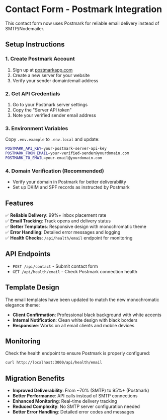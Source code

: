 # Contact Form - Postmark Integration

This contact form now uses Postmark for reliable email delivery instead of SMTP/Nodemailer.

## Setup Instructions

### 1. Create Postmark Account

1. Sign up at [postmarkapp.com](https://postmarkapp.com)
2. Create a new server for your website
3. Verify your sender domain/email address

### 2. Get API Credentials

1. Go to your Postmark server settings
2. Copy the "Server API token"
3. Note your verified sender email address

### 3. Environment Variables

Copy `.env.example` to `.env.local` and update:

```bash
POSTMARK_API_KEY=your-postmark-server-api-key
POSTMARK_FROM_EMAIL=your-verified-sender@yourdomain.com
POSTMARK_TO_EMAIL=your-email@yourdomain.com
```

### 4. Domain Verification (Recommended)

- Verify your domain in Postmark for better deliverability
- Set up DKIM and SPF records as instructed by Postmark

## Features

✅ **Reliable Delivery**: 99%+ inbox placement rate  
✅ **Email Tracking**: Track opens and delivery status  
✅ **Better Templates**: Responsive design with monochromatic theme  
✅ **Error Handling**: Detailed error messages and logging  
✅ **Health Checks**: `/api/health/email` endpoint for monitoring

## API Endpoints

- `POST /api/contact` - Submit contact form
- `GET /api/health/email` - Check Postmark connection health

## Template Design

The email templates have been updated to match the new monochromatic elegance theme:

- **Client Confirmation**: Professional black background with white accents
- **Internal Notification**: Clean white design with black borders
- **Responsive**: Works on all email clients and mobile devices

## Monitoring

Check the health endpoint to ensure Postmark is properly configured:

```bash
curl http://localhost:3000/api/health/email
```

## Migration Benefits

- **Improved Deliverability**: From ~70% (SMTP) to 95%+ (Postmark)
- **Better Performance**: API calls instead of SMTP connections
- **Enhanced Monitoring**: Real-time delivery tracking
- **Reduced Complexity**: No SMTP server configuration needed
- **Better Error Handling**: Detailed error codes and messages
